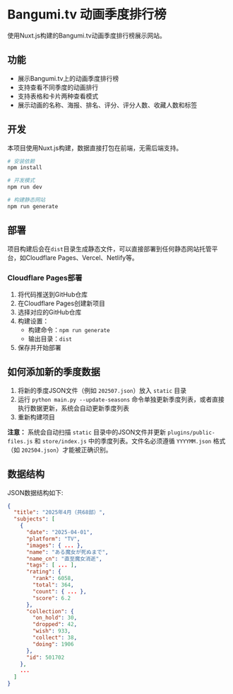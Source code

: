 # Bangumi.tv 动画季度排行榜

使用Nuxt.js构建的Bangumi.tv动画季度排行榜展示网站。

## 功能

- 展示Bangumi.tv上的动画季度排行榜
- 支持查看不同季度的动画排行
- 支持表格和卡片两种查看模式
- 展示动画的名称、海报、排名、评分、评分人数、收藏人数和标签

## 开发

本项目使用Nuxt.js构建，数据直接打包在前端，无需后端支持。

```bash
# 安装依赖
npm install

# 开发模式
npm run dev

# 构建静态网站
npm run generate
```

## 部署

项目构建后会在`dist`目录生成静态文件，可以直接部署到任何静态网站托管平台，如Cloudflare Pages、Vercel、Netlify等。

### Cloudflare Pages部署

1. 将代码推送到GitHub仓库
2. 在Cloudflare Pages创建新项目
3. 选择对应的GitHub仓库
4. 构建设置：
   - 构建命令：`npm run generate`
   - 输出目录：`dist`
5. 保存并开始部署

## 如何添加新的季度数据

1. 将新的季度JSON文件（例如 `202507.json`）放入 `static` 目录
2. 运行 `python main.py --update-seasons` 命令单独更新季度列表，或者直接执行数据更新，系统会自动更新季度列表
3. 重新构建项目

**注意：** 系统会自动扫描 `static` 目录中的JSON文件并更新 `plugins/public-files.js` 和 `store/index.js` 中的季度列表。文件名必须遵循 `YYYYMM.json` 格式（如 `202504.json`）才能被正确识别。

## 数据结构

JSON数据结构如下:

```json
{
  "title": "2025年4月（共68部）",
  "subjects": [
    {
      "date": "2025-04-01",
      "platform": "TV",
      "images": { ... },
      "name": "ある魔女が死ぬまで",
      "name_cn": "直至魔女消逝",
      "tags": [ ... ],
      "rating": {
        "rank": 6058,
        "total": 364,
        "count": { ... },
        "score": 6.2
      },
      "collection": {
        "on_hold": 30,
        "dropped": 42,
        "wish": 933,
        "collect": 38,
        "doing": 1906
      },
      "id": 501702
    },
    ...
  ]
}
```
